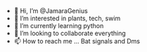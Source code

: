 - 👋 Hi, I’m @JamaraGenius
- 👀 I’m interested in plants, tech, swim 
- 🌱 I’m currently learning python
- 💞️ I’m looking to collaborate everything 
- 📫 How to reach me ... Bat signals and Dms

<!---
JamaraGenius/JamaraGenius is a ✨ special ✨ repository because its `README.md` (this file) appears on your GitHub profile.
You can click the Preview link to take a look at your changes.
--->
